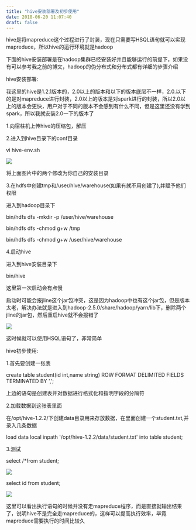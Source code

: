 ```yaml
---
title: "hive安装部署及初步使用"
date: 2018-06-20 11:07:40
draft: false
---
```

hive是将mapreduce这个过程进行了封装，现在只需要写HSQL语句就可以实现mapreduce，所以hive的运行环境就是hadoop

下面的hive安装部署是在hadoop集群已经安装好并且能够运行的前提下，如果没有可以参考我之前的博文，hadoop的伪分布式和分布式都有详细的步骤介绍

hive安装部署:

我这里的hive是1.2.1版本的，2.0以上的版本和以下的版本底层不一样，2.0.以下的是对mapreduce进行封装，2.0以上的版本是对spark进行的封装，所以2.0以上的版本会更快，用户对于不同的版本不会感到有什么不同，但是这里还没有学到spark，所以我就安装2.0一下的版本了

1.向宿柱机上传hive的压缩包，解压

2.进入到hive目录下的conf目录

vi hive-env.sh

![](https://img-blog.csdn.net/2018062010572973?watermark/2/text/aHR0cHM6Ly9ibG9nLmNzZG4ubmV0L3lzXzIzMDAxNA==/font/5a6L5L2T/fontsize/400/fill/I0JBQkFCMA==/dissolve/70)

将上面图片中的两个修改为你自己的安装目录

3.在hdfs中创建tmp和/user/hive/warehouse(如果有就不用创建了),并赋予他们权限

进入到hadoop目录下

bin/hdfs dfs -mkdir -p /user/hive/warehouse

bin/hdfs dfs -chmod g+w /tmp

bin/hdfs dfs -chmod g+w /user/hive/warehouse

4.启动hive

进入到hive安装目录下

bin/hive

这里第一次启动会有点慢

启动时可能会报jline这个jar包冲突，这是因为hadoop中也有这个jar包，但是版本太老，解决办法就是进入到hadoop-2.5.0/share/hadoop/yarn/lib下，删除两个jline的jar包，然后重启hive就不会报错了

![](https://img-blog.csdn.net/20180620110648197?watermark/2/text/aHR0cHM6Ly9ibG9nLmNzZG4ubmV0L3lzXzIzMDAxNA==/font/5a6L5L2T/fontsize/400/fill/I0JBQkFCMA==/dissolve/70)

这时候就可以使用HSQL语句了，非常简单

hive初步使用:

1.首先要创建一张表

create table student(id int,name string) ROW FORMAT DELIMITED FIELDS TERMINATED BY ',';

上边的语句是创建表并对数据进行格式化和指明字段的分隔符

2.加载数据到这张表里面

在/opt/hive-1.2.2/下创建data目录用来存放数据，在里面创建一个student.txt,并录入几条数据

load data local inpath '/opt/hive-1.2.2/data/student.txt' into table student;

3.测试

select /*from student;

![](https://img-blog.csdn.net/20180624201018931?watermark/2/text/aHR0cHM6Ly9ibG9nLmNzZG4ubmV0L3lzXzIzMDAxNA==/font/5a6L5L2T/fontsize/400/fill/I0JBQkFCMA==/dissolve/70)

select id from student;

![](https://img-blog.csdn.net/20180624201029985?watermark/2/text/aHR0cHM6Ly9ibG9nLmNzZG4ubmV0L3lzXzIzMDAxNA==/font/5a6L5L2T/fontsize/400/fill/I0JBQkFCMA==/dissolve/70)

这里可以看出执行语句的时候并没有走mapreduce程序，而是直接就输出结果了，说明hive不是完全走mapreduce的，这样可以提高执行效率，毕竟mapreduce需要执行的时间比较久